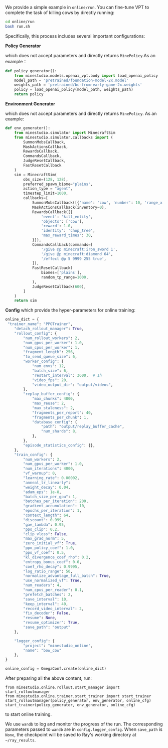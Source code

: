 <!-- # Quick Online Training with VPT -->

We provide a simple example in `online/run`. You can fine-tune VPT to complete the task of killing cows by directly running:

```bash
cd online/run
bash run.sh
```

Specifically, this process includes several important configurations:

**Policy Generator**

which does not accept parameters and directly returns `MinePolicy`.As an example：
```python
def policy_generator():
    from minestudio.models.openai_vpt.body import load_openai_policy
    model_path = 'pretrained/foundation-model-2x.model'
    weights_path = 'pretrained/bc-from-early-game-2x.weights'
    policy = load_openai_policy(model_path, weights_path)
    return policy
```

**Environment Generator**

which does not accept parameters and directly returns `MinePolicy`. As an example:

```python
def env_generator():
    from minestudio.simulator import MinecraftSim
    from minestudio.simulator.callbacks import (
        SummonMobsCallback, 
        MaskActionsCallback, 
        RewardsCallback, 
        CommandsCallback, 
        JudgeResetCallback,
        FastResetCallback
    )
    sim = MinecraftSim(
        obs_size=(128, 128), 
        preferred_spawn_biome="plains", 
        action_type = "agent",
        timestep_limit=1000,
        callbacks=[
            SummonMobsCallback([{'name': 'cow', 'number': 10, 'range_x': [-5, 5], 'range_z': [-5, 5]}]),
            MaskActionsCallback(inventory=0), 
            RewardsCallback([{
                'event': 'kill_entity', 
                'objects': ['cow'], 
                'reward': 1.0, 
                'identity': 'chop_tree', 
                'max_reward_times': 30, 
            }]),
            CommandsCallback(commands=[
                '/give @p minecraft:iron_sword 1',
                '/give @p minecraft:diamond 64',
                '/effect @p 5 9999 255 true',
            ]),
            FastResetCallback(
                biomes=['plains'],
                random_tp_range=1000,
            ),
            JudgeResetCallback(600),
        ]
    )
    return sim
```

**Config** which provide the hyper-parameters for online training:
```python
online_dict = {
 "trainer_name": "PPOTrainer",
    "detach_rollout_manager": True,
    "rollout_config": {
        "num_rollout_workers": 2,
        "num_gpus_per_worker": 1.0,
        "num_cpus_per_worker": 1,
        "fragment_length": 256,
        "to_send_queue_size": 6,
        "worker_config": {
            "num_envs": 12,
            "batch_size": 6,
            "restart_interval": 3600,  # 1h
            "video_fps": 20,
            "video_output_dir": "output/videos",
        },
        "replay_buffer_config": {
            "max_chunks": 4800,
            "max_reuse": 2,
            "max_staleness": 2,
            "fragments_per_report": 40,
            "fragments_per_chunk": 1,
            "database_config": {
                "path": "output/replay_buffer_cache",
                "num_shards": 8,
            },
        },
        "episode_statistics_config": {},
    },
    "train_config": {
        "num_workers": 2,
        "num_gpus_per_worker": 1.0,
        "num_iterations": 4000,
        "vf_warmup": 0,
        "learning_rate": 0.00002,
        "anneal_lr_linearly": 
        "weight_decay": 0.04,
        "adam_eps": 1e-8,
        "batch_size_per_gpu": 1,
        "batches_per_iteration": 200,
        "gradient_accumulation": 10, 
        "epochs_per_iteration": 1, 
        "context_length": 64,
        "discount": 0.999,
        "gae_lambda": 0.95,
        "ppo_clip": 0.2,
        "clip_vloss": False, 
        "max_grad_norm": 5, 
        "zero_initial_vf": True,
        "ppo_policy_coef": 1.0,
        "ppo_vf_coef": 0.5, 
        "kl_divergence_coef_rho": 0.2,
        "entropy_bonus_coef": 0.0,
        "coef_rho_decay": 0.9995,
        "log_ratio_range": 50,  
        "normalize_advantage_full_batch": True, 
        "use_normalized_vf": True,
        "num_readers": 4,
        "num_cpus_per_reader": 0.1,
        "prefetch_batches": 2,
        "save_interval": 10,
        "keep_interval": 40,
        "record_video_interval": 2,
        "fix_decoder": False,
        "resume": None, 
        "resume_optimizer": True,
        "save_path": "output"
    },

    "logger_config": {
        "project": "minestudio_online",
        "name": "bow_cow"
    },
}

online_config = OmegaConf.create(online_dict)
```

After preparing all the above content, run:

```
from minestudio.online.rollout.start_manager import start_rolloutmanager
from minestudio.online.trainer.start_trainer import start_trainer
start_rolloutmanager(policy_generator, env_generator, online_cfg)
start_trainer(policy_generator, env_generator, online_cfg)
```

to start online training.

We use `wandb` to log and monitor the progress of the run. The corresponding parameters passed to `wandb` are in `config.logger_config`. When `save_path` is `None`, the checkpoint will be saved to Ray's working directory at `~/ray_results`.